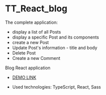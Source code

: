 # TT_React_blog

The complete application:
- display a list of all Posts
- display a specific Post and its components
- create a new Post
- Update Post's information - title and body
- Delete Post
- Create a new Comment

Blog React application

- [DEMO LINK](https://Mariia-Torkaienko.github.io/TT_React_blog/)


- Used technologies: TypeScript, React, Sass
